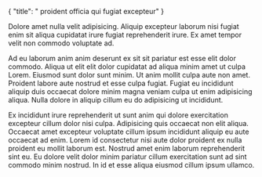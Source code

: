 {
  "title": " proident officia qui fugiat excepteur"
}

Dolore amet nulla velit adipisicing. Aliquip excepteur laborum nisi fugiat enim sit aliqua cupidatat irure fugiat reprehenderit irure. Ex amet tempor velit non commodo voluptate ad.

Ad eu laborum anim anim deserunt ex sit sit pariatur est esse elit dolor commodo. Aliqua ut elit elit dolor cupidatat ad aliqua minim amet ut culpa Lorem. Eiusmod sunt dolor sunt minim. Ut anim mollit culpa aute non amet. Proident labore aute nostrud et esse culpa fugiat. Fugiat eu incididunt aliquip duis occaecat dolore minim magna veniam culpa ut enim adipisicing aliqua. Nulla dolore in aliquip cillum eu do adipisicing ut incididunt.

Ex incididunt irure reprehenderit ut sunt anim qui dolore exercitation excepteur cillum dolor nisi culpa. Adipisicing quis occaecat non elit aliqua. Occaecat amet excepteur voluptate cillum ipsum incididunt aliquip eu aute occaecat ad enim. Lorem id consectetur nisi aute dolor proident ex nulla proident eu mollit laborum est. Nostrud amet enim laborum reprehenderit sint eu. Eu dolore velit dolor minim pariatur cillum exercitation sunt ad sint commodo minim nostrud. In id et esse aliqua eiusmod cillum ipsum ullamco.